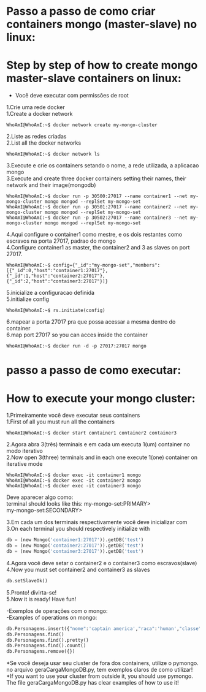 # Passo a passo de como criar containers mongo (master-slave) no linux:<br>
# Step by step of how to create mongo master-slave containers on linux:<br>

* Você deve executar com permissões de root

1.Crie uma rede docker  
1.Create a docker network
```console
WhoAmI@WhoAmI:~$ docker network create my-mongo-cluster  
```

2.Liste as redes criadas  
2.List all the docker networks  
```console
WhoAmI@WhoAmI:~$ docker network ls  
```

3.Execute e crie os containers setando o nome, a rede utilizada, a aplicacao mongo  
3.Execute and create three docker containers setting their names, their network and their image(mongodb)  
```console
WhoAmI@WhoAmI:~$ docker run -p 30500:27017 --name container1 --net my-mongo-cluster mongo mongod --replSet my-mongo-set  
WhoAmI@WhoAmI:~$ docker run -p 30501:27017 --name container2 --net my-mongo-cluster mongo mongod --replSet my-mongo-set  
WhoAmI@WhoAmI:~$ docker run -p 30502:27017 --name container3 --net my-mongo-cluster mongo mongod --replSet my-mongo-set
```

4.Aqui configure o container1 como mestre, e os dois restantes como escravos na porta 27017, padrao do mongo  
4.Configure container1 as master, the container2 and 3 as slaves on port 27017.
```console
WhoAmI@WhoAmI:~$ config={"_id":"my-mongo-set","members":[{"_id":0,"host":"container1:27017"},{"_id":1,"host":"container2:27017"},{"_id":2,"host":"container3:27017"}]}  
```
5.inicialize a configuracao definida  
5.initialize config  
```console
WhoAmI@WhoAmI:~$ rs.initiate(config)  
```
6.mapear a porta 27017 pra que possa acessar a mesma dentro do container  
6.map port 27017 so you can acces inside the container  
```console
WhoAmI@WhoAmI:~$ docker run -d -p 27017:27017 mongo  
```
# passo a passo de como executar:  
# How to execute your mongo cluster:  

1.Primeiramente você deve executar seus containers  
1.First of all you must run all the containers  
```console
WhoAmI@WhoAmI:~$ docker start container1 container2 container3  
```
2.Agora abra 3(três) terminais e em cada um executa 1(um) container no modo iterativo  
2.Now open 3(three) terminals and in each one execute 1(one) container on iterative mode  
```console
WhoAmI@WhoAmI:~$ docker exec -it container1 mongo  
WhoAmI@WhoAmI:~$ docker exec -it container2 mongo  
WhoAmI@WhoAmI:~$ docker exec -it container3 mongo  
```
Deve aparecer algo como:  
terminal should looks like this:
my-mongo-set:PRIMARY>  
my-mongo-set:SECONDARY>  

3.Em cada um dos terminais respectivamente você deve inicializar com  
3.On each terminal you should respectively initialize with
```python
db = (new Mongo('container1:27017')).getDB('test')  
db = (new Mongo('container2:27017')).getDB('test')  
db = (new Mongo('container3:27017')).getDB('test')  
```
4.Agora você deve setar o container2 e o container3 como escravos(slave)  
4.Now you must set container2 and container3 as slaves
```python
db.setSlaveOk()  
```
5.Pronto! divirta-se!  
5.Now it is ready! Have fun!  

-Exemplos de operações com o mongo:  
-Examples of operations on mongo:
```python
db.Personagens.insert({"nome":'captain america',"raca":'human',"classe":'warrior',"vida":97})  
db.Personagens.find()  
db.Personagens.find().pretty()  
db.Personagens.find().count()  
db.Personagens.remove({})  
``` 


*Se você deseja usar seu cluster de fora dos containers, utilize o pymongo. no arquivo geraCargaMongoDB.py, tem exemplos claros de como utilizar!  
*If you want to use your cluster from outside it, you should use pymongo. The file geraCargaMongoDB.py has clear examples of how to use it!   
